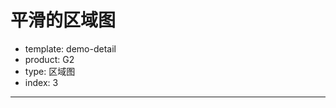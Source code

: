# 平滑的区域图

- template: demo-detail
- product: G2
- type: 区域图
- index: 3

----
<script>
  
var data = [
  {"month":0,"tem":20,"city":"tokyo"},
  {"month":1,"tem":6.9,"city":"tokyo"},
  {"month":2,"tem":15,"city":"tokyo"},
  {"month":3,"tem":3,"city":"tokyo"},
  {"month":4,"tem":18.2,"city":"tokyo"},
  {"month":5,"tem":4,"city":"tokyo"},
  {"month":6,"tem":25.2,"city":"tokyo"},
  {"month":7,"tem":6,"city":"tokyo"},
  {"month":8,"tem":23.3,"city":"tokyo"},
  {"month":9,"tem":8,"city":"tokyo"},
  {"month":10,"tem":13.9,"city":"tokyo"},
  {"month":11,"tem":9.6,"city":"tokyo"},
  {"month":0,"tem":0,"city":"newYork"},
  {"month":1,"tem":16,"city":"newYork"},
  {"month":2,"tem":5.7,"city":"newYork"},
  {"month":3,"tem":21.3,"city":"newYork"},
  {"month":4,"tem":7,"city":"newYork"},
  {"month":5,"tem":22,"city":"newYork"},
  {"month":6,"tem":4.8,"city":"newYork"},
  {"month":7,"tem":24.1,"city":"newYork"},
  {"month":8,"tem":7.1,"city":"newYork"},
  {"month":9,"tem":14.1,"city":"newYork"},
  {"month":10,"tem":8.6,"city":"newYork"},
  {"month":11,"tem":12.5,"city":"newYork"}
];

var Stat = G2.Stat;
var chart = new G2.Chart({
  id: 'c1',
  width: 1000,
  height: 500
});
chart.source(data);
//chart.axis('tem',{title: null,labels: null});
// area 支持的图形类型：'area','smooth','line','dotLine','smoothLine','dotSmoothLine'
chart.area().position('month*tem').color('city').shape('smooth');
chart.render();
</script>